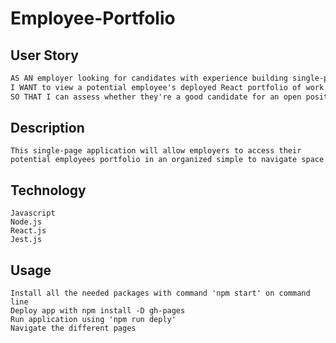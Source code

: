 # Employee-Portfolio

## User Story

```md
AS AN employer looking for candidates with experience building single-page applications
I WANT to view a potential employee's deployed React portfolio of work samples
SO THAT I can assess whether they're a good candidate for an open position
```

## Description 
```
This single-page application will allow employers to access their potential employees portfolio in an organized simple to navigate space 
```

## Technology
```
Javascript
Node.js
React.js
Jest.js
```

## Usage
```
Install all the needed packages with command 'npm start' on command line
Deploy app with npm install -D gh-pages
Run application using 'npm run deply' 
Navigate the different pages 
```

## 